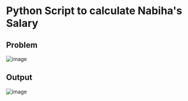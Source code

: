 # Python Script to calculate Nabiha's Salary

## Problem
![image](https://github.com/user-attachments/assets/5579d950-5d67-4c99-b4e5-d6b0fbba8e03)

## Output
![image](https://github.com/user-attachments/assets/ec2f9785-5b8a-478d-ae55-de8234dc351b)
